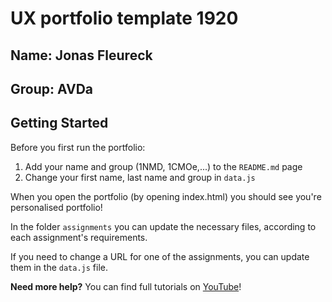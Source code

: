 # UX portfolio template 1920

## Name: Jonas Fleureck

## Group: AVDa

## Getting Started

Before you first run the portfolio:
1. Add your name and group (1NMD, 1CMOe,...) to the `README.md` page
2. Change your first name, last name and group in `data.js`

When you open the portfolio (by opening index.html) you should see you're personalised portfolio!

In the folder `assignments` you can update the necessary files, according to each assignment's requirements.

If you need to change a URL for one of the assignments, you can update them in the `data.js` file.

**Need more help?** You can find full tutorials on [YouTube](https://www.youtube.com/playlist?list=PLEANi5V6VM1eta6CQlMSUOP5849hQwU2I)!
